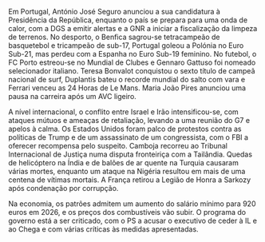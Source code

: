 Em Portugal, António José Seguro anunciou a sua candidatura à Presidência da República, enquanto o país se prepara para uma onda de calor, com a DGS a emitir alertas e a GNR a iniciar a fiscalização da limpeza de terrenos. No desporto, o Benfica sagrou-se tetracampeão de basquetebol e tricampeão de sub-17, Portugal goleou a Polónia no Euro Sub-21, mas perdeu com a Espanha no Euro Sub-19 feminino. No futebol, o FC Porto estreou-se no Mundial de Clubes e Gennaro Gattuso foi nomeado selecionador italiano. Teresa Bonvalot conquistou o sexto título de campeã nacional de surf, Duplantis bateu o recorde mundial do salto com vara e Ferrari venceu as 24 Horas de Le Mans. Maria João Pires anunciou uma pausa na carreira após um AVC ligeiro.

A nível internacional, o conflito entre Israel e Irão intensificou-se, com ataques mútuos e ameaças de retaliação, levando a uma reunião do G7 e apelos à calma. Os Estados Unidos foram palco de protestos contra as políticas de Trump e de um assassinato de um congressista, com o FBI a oferecer recompensa pelo suspeito. Camboja recorreu ao Tribunal Internacional de Justiça numa disputa fronteiriça com a Tailândia. Quedas de helicóptero na Índia e de balões de ar quente na Turquia causaram várias mortes, enquanto um ataque na Nigéria resultou em mais de uma centena de vítimas mortais. A França retirou a Legião de Honra a Sarkozy após condenação por corrupção.

Na economia, os patrões admitem um aumento do salário mínimo para 920 euros em 2026, e os preços dos combustíveis vão subir. O programa do governo está a ser criticado, com o PS a acusar o executivo de ceder à IL e ao Chega e com várias críticas às medidas apresentadas.